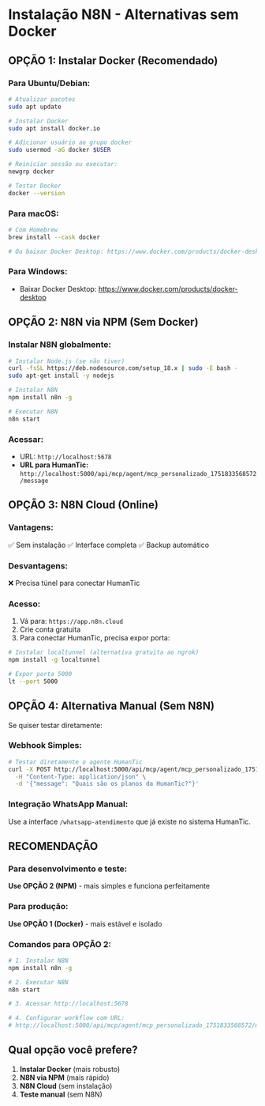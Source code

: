 # Instalação N8N - Alternativas sem Docker

## OPÇÃO 1: Instalar Docker (Recomendado)

### Para Ubuntu/Debian:
```bash
# Atualizar pacotes
sudo apt update

# Instalar Docker
sudo apt install docker.io

# Adicionar usuário ao grupo docker
sudo usermod -aG docker $USER

# Reiniciar sessão ou executar:
newgrp docker

# Testar Docker
docker --version
```

### Para macOS:
```bash
# Com Homebrew
brew install --cask docker

# Ou baixar Docker Desktop: https://www.docker.com/products/docker-desktop
```

### Para Windows:
- Baixar Docker Desktop: https://www.docker.com/products/docker-desktop

## OPÇÃO 2: N8N via NPM (Sem Docker)

### Instalar N8N globalmente:
```bash
# Instalar Node.js (se não tiver)
curl -fsSL https://deb.nodesource.com/setup_18.x | sudo -E bash -
sudo apt-get install -y nodejs

# Instalar N8N
npm install n8n -g

# Executar N8N
n8n start
```

### Acessar:
- URL: `http://localhost:5678`
- **URL para HumanTic:** `http://localhost:5000/api/mcp/agent/mcp_personalizado_1751833568572/message`

## OPÇÃO 3: N8N Cloud (Online)

### Vantagens:
✅ Sem instalação
✅ Interface completa
✅ Backup automático

### Desvantagens:
❌ Precisa túnel para conectar HumanTic

### Acesso:
1. Vá para: `https://app.n8n.cloud`
2. Crie conta gratuita
3. Para conectar HumanTic, precisa expor porta:

```bash
# Instalar localtunnel (alternativa gratuita ao ngrok)
npm install -g localtunnel

# Expor porta 5000
lt --port 5000
```

## OPÇÃO 4: Alternativa Manual (Sem N8N)

Se quiser testar diretamente:

### Webhook Simples:
```bash
# Testar diretamente o agente HumanTic
curl -X POST http://localhost:5000/api/mcp/agent/mcp_personalizado_1751833568572/message \
  -H "Content-Type: application/json" \
  -d '{"message": "Quais são os planos da HumanTic?"}'
```

### Integração WhatsApp Manual:
Use a interface `/whatsapp-atendimento` que já existe no sistema HumanTic.

## RECOMENDAÇÃO

### Para desenvolvimento e teste:
**Use OPÇÃO 2 (NPM)** - mais simples e funciona perfeitamente

### Para produção:
**Use OPÇÃO 1 (Docker)** - mais estável e isolado

### Comandos para OPÇÃO 2:
```bash
# 1. Instalar N8N
npm install n8n -g

# 2. Executar N8N
n8n start

# 3. Acessar http://localhost:5678

# 4. Configurar workflow com URL:
# http://localhost:5000/api/mcp/agent/mcp_personalizado_1751833568572/message
```

## Qual opção você prefere?

1. **Instalar Docker** (mais robusto)
2. **N8N via NPM** (mais rápido)
3. **N8N Cloud** (sem instalação)
4. **Teste manual** (sem N8N)